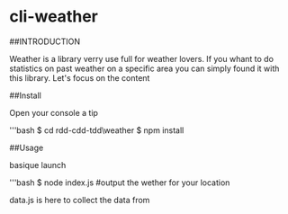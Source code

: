 # cli-weather

##INTRODUCTION

Weather is a library verry use full for weather lovers. If you whant to do statistics
on past weather on a specific area you can simply found it with this library. Let's focus on the content


##Install

Open your console a tip

'''bash
$ cd rdd-cdd-tdd\weather
$ npm install


##Usage

basique launch

'''bash
$ node index.js #output the wether for your location




data.js is here to collect the data from